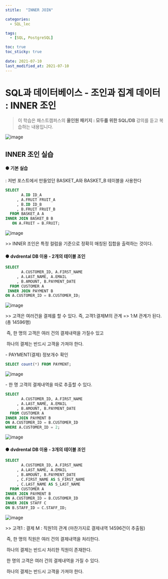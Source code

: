 ```yaml
---
stitle:  "INNER JOIN"

categories:
  - SQL_lec

tags:
  - [SQL, PostgreSQL]

toc: true
toc_sticky: true
 
date: 2021-07-10
last_modified_at: 2021-07-10
---
```


# SQL과 데이터베이스 - 조인과 집계 데이터 : INNER 조인



> 이 학습은 패스트캠퍼스의 **올인원 패키지 : 모두를 위한 SQL/DB** 강의를 듣고 복습하는 내용입니다.

![image](https://user-images.githubusercontent.com/80219821/125156583-33349380-e1a1-11eb-8544-ea494b7def15.png)



## INNER 조인 실습



#### ● 기본 실습


: 저번 포스트에서 만들었던 BASKET_A와 BASKET_B 테이블을 사용한다

```sql
SELECT
       A.ID ID_A
     , A.FRUIT FRUIT_A
     , B.ID ID_B
     , B.FRUIT FRUIT_B
  FROM BASKET_A A
INNER JOIN BASKET_B B 
   ON A.FRUIT = B.FRUIT;
```



![image](https://user-images.githubusercontent.com/80219821/125156584-3596ed80-e1a1-11eb-8a64-a72295191032.png)





\>> INNER 조인은 특정 컬럼을 기준으로 정확히 매칭된 집합을 출력하는 것이다.




#### ● dvdrental DB 이용 - 2개의 테이블 조인



```sql
SELECT
       A.CUSTOMER_ID, A.FIRST_NAME
     , A.LAST_NAME, A.EMAIL
     , B.AMOUNT, B.PAYMENT_DATE
  FROM CUSTOMER A 
 INNER JOIN PAYMENT B 
ON A.CUSTOMER_ID = B.CUSTOMER_ID;
```



![image](https://user-images.githubusercontent.com/80219821/125156588-37f94780-e1a1-11eb-86da-497538c10dde.png)



\>> 고객은 여러건을 결제를 할 수 있다. 즉, 고객1:결제M의 관계 => 1:M 관계가 된다. (총 14596행)

​      즉, 한 명의 고객은 여러 건의 결제내력을 가질수 있고 

​            하나의 결제는 반드시 고객을 가져야 한다.



\- PAYMENT(결제) 정보개수 확인

```sql
SELECT count(*) FROM PAYMENT;
```



![image](https://user-images.githubusercontent.com/80219821/125156589-39c30b00-e1a1-11eb-84c2-5c9ad31c7b29.png)





\- 한 명 고객의 결제내역을 따로 추출할 수 있다.

```sql
SELECT
       A.CUSTOMER_ID, A.FIRST_NAME
     , A.LAST_NAME, A.EMAIL
     , B.AMOUNT, B.PAYMENT_DATE
  FROM CUSTOMER A 
INNER JOIN PAYMENT B 
ON A.CUSTOMER_ID = B.CUSTOMER_ID
WHERE A.CUSTOMER_ID = 2;

```



![image](https://user-images.githubusercontent.com/80219821/125156593-3af43800-e1a1-11eb-8b54-efa17767ff9b.png)





#### ● dvdrental DB 이용 - 3개의 테이블 조인

```sql
SELECT
       A.CUSTOMER_ID, A.FIRST_NAME
     , A.LAST_NAME, A.EMAIL
     , B.AMOUNT, B.PAYMENT_DATE
     , C.FIRST_NAME AS S_FIRST_NAME 
     , C.LAST_NAME AS S_LAST_NAME
  FROM CUSTOMER A 
INNER JOIN PAYMENT B 
ON A.CUSTOMER_ID = B.CUSTOMER_ID
INNER JOIN STAFF C 
ON B.STAFF_ID = C.STAFF_ID;
```



![image](https://user-images.githubusercontent.com/80219821/125156595-3cbdfb80-e1a1-11eb-89dd-b65a8eccc33e.png)



\>> 고객1 : 결제 M : 직원1의 관계 (마찬가지로 결제내역 14596건이 추출됨)

​     즉, 한 명의 직원은 여러 건의 결제내역을 처리한다.

​           하나의 결제는 반드시 처리한 직원이 존재한다.

​           한 명의 고객은 여러 건의 결제내역을 가질 수 있다.

​           하나의 결제는 반드시 고객을 가져야 한다.